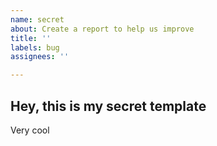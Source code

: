 ```yaml
---
name: secret
about: Create a report to help us improve
title: ''
labels: bug
assignees: ''

---
```


## Hey, this is my secret template
Very cool

